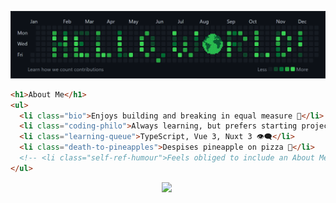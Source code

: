 <!-- Custom "Hello, World!" Banner (Canva) -->
![Hello, World! Banner](hello-world-banner-v2.png)

```html
<h1>About Me</h1>
<ul>
  <li class="bio">Enjoys building and breaking in equal measure 🦠</li>
  <li class="coding-philo">Always learning, but prefers starting projects 🧠  </li>
  <li class="learning-queue">TypeScript, Vue 3, Nuxt 3 👁️‍🗨️</li>
  <li class="death-to-pineapples">Despises pineapple on pizza 🌲</li>
  <!-- <li class="self-ref-humour">Feels obliged to include an About Me 👍🏾</li> -->
</ul>
```

<!-- Credits to GitHub user `tandpfun` for icons (https://github.com/tandpfun/skill-icons) -->
<div align="center">
  <a href="https://skillicons.dev">
    <img
      style="margin-right: 5px" 
      src="https://skillicons.dev/icons?i=html,css,sass,js,ts,vue,nuxt,nodejs,express,mongodb,cpp,qt" />
  </a>
</div>

<!-- Credits to Devicon for icons (https://devicon.dev/) -->
<link rel="stylesheet" href="https://cdn.jsdelivr.net/gh/devicons/devicon@v2.15.1/devicon.min.css">
